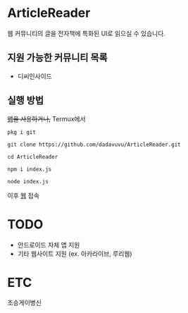 # ArticleReader
웹 커뮤니티의 글을 전자책에 특화된 UI로 읽으실 수 있습니다.
## 지원 가능한 커뮤니티 목록
- 디씨인사이드
## 실행 방법
~~[앱](https://github.com/dadavuvu/ArticleReader/releases)을 사용하거나,~~ Termux에서
```
pkg i git
```
```
git clone https://github.com/dadavuvu/ArticleReader.git
```
```
cd ArticleReader
```
```
npm i index.js
```
```
node index.js
```
이후  [웹](http://127.0.0.1:5050) 접속
# TODO
- 안드로이드 자체 앱 지원
- 기타 웹사이트 지원 (ex. 아카라이브, 루리웹)
# ETC
조승게이병신
